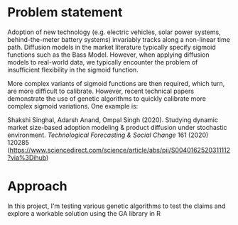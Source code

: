 # Problem statement
Adoption of new technology (e.g. electric vehicles, solar power systems, behind-the-meter battery systems) invariably tracks along a non-linear time path. Diffusion models in the market literature typically specify sigmoid functions such as the Bass Model. However, when applying diffusion models to real-world data, we typically encounter the problem of insufficient flexibility in the sigmoid function.

More complex variants of sigmoid functions are then required, which turn, are more difficult to calibrate. However, recent technical papers demonstrate the use of genetic algorithms to quickly calibrate more complex sigmoid variations. One example is:

Shakshi Singhal, Adarsh Anand, Ompal Singh (2020). Studying dynamic market size-based adoption modeling & product diffusion
under stochastic environment. *Technological Forecasting & Social Change* 161 (2020) 120285 (https://www.sciencedirect.com/science/article/abs/pii/S0040162520311112?via%3Dihub)

# Approach
In this project, I'm testing various genetic algorithms to test the claims and explore a workable solution using the GA library in R
